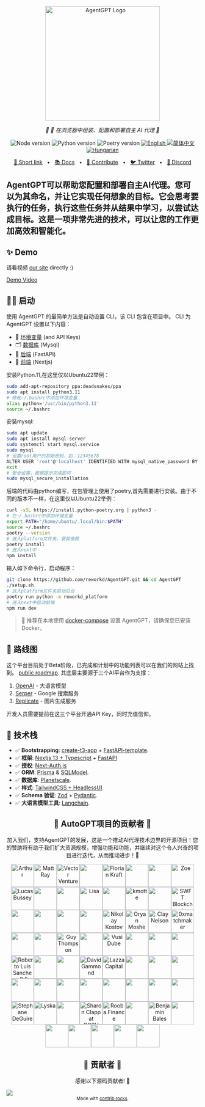 <p align="center">
  <img src="https://raw.githubusercontent.com/reworkd/AgentGPT/main/next/public/banner.png" height="300" alt="AgentGPT Logo"/>
</p>
<p align="center">
  <em>🤖 🤖 在浏览器中组装、配置和部署自主 AI 代理  🤖 </em>
</p>
<p align="center">
  <img alt="Node version" src="https://img.shields.io/static/v1?label=node&message=%20%3E=18&logo=node.js&color=2334D058" />
  <img alt="Python version" src="https://img.shields.io/badge/python-%E2%89%A53.10-blue" />
  <img alt="Poetry version" src="https://img.shields.io/badge/poetry-%E2%89%A51.5.1-lightgrey" />
  <a href="https://github.com/reworkd/AgentGPT/blob/master/README.md">
    <img src="https://img.shields.io/badge/lang-English-blue.svg" alt="English">
  </a>
  <a href="https://github.com/reworkd/AgentGPT/blob/master/docs/README.zh-HANS.md">
    <img src="https://img.shields.io/badge/lang-简体中文-red.svg" alt="简体中文">
  </a>
  <a href="https://github.com/reworkd/AgentGPT/blob/master/docs/README.hu-Cs4K1Sr4C.md">
    <img src="https://img.shields.io/badge/lang-Hungarian-red.svg" alt="Hungarian">
  </a>
</p>

<p align="center">
<a href="https://agentgpt.reworkd.ai">🔗 Short link</a>
<span>&nbsp;&nbsp;•&nbsp;&nbsp;</span>
<a href="https://docs.reworkd.ai/">📚 Docs</a>
<span>&nbsp;&nbsp;•&nbsp;&nbsp;</span>
<a href="https://docs.reworkd.ai/contributing">🤝 Contribute</a>
<span>&nbsp;&nbsp;•&nbsp;&nbsp;</span>
<a href="https://twitter.com/reworkdai">🐦 Twitter</a>
<span>&nbsp;&nbsp;•&nbsp;&nbsp;</span>
<a href="https://discord.gg/gcmNyAAFfV">📢 Discord</a>
</p>

AgentGPT可以帮助您配置和部署自主AI代理。您可以为其命名，并让它实现任何想象的目标。它会思考要执行的任务，执行这些任务并从结果中学习，以尝试达成目标。这是一项非常先进的技术，可以让您的工作更加高效和智能化。
---

## ✨ Demo
请看视频 [our site](https://agentgpt.reworkd.ai) directly :)

[Demo Video](https://github.com/reworkd/AgentGPT/assets/50181239/5348e44a-29a5-4280-a06b-fe1429a8d99e)


## 👨‍🚀 启动

使用 AgentGPT 的最简单方法是自动设置 CLI，该 CLI 包含在项目中。
CLI 为 AgentGPT 设置以下内容：
- 🔐 [环境变量](https://github.com/reworkd/AgentGPT/blob/main/.env.example) (and API Keys)
- 🗂️ [数据库](https://github.com/reworkd/AgentGPT/tree/main/db) (Mysql)
- 🤖 [后端](https://github.com/reworkd/AgentGPT/tree/main/platform) (FastAPI)
- 🎨 [前端](https://github.com/reworkd/AgentGPT/tree/main/next) (Nextjs)

安装Python.11,在这里仅以Ubuntu22举例：
```bash
sudo add-apt-repository ppa:deadsnakes/ppa
sudo apt install python3.11
# 修改~/.bashrc中添加环境变量
alias python='/usr/bin/python3.11'
source ~/.bashrc
```
安装mysql:
```bash
sudo apt update
sudo apt install mysql-server
sudo systemctl start mysql.service
sudo mysql
# 设置root用户的初始密码，如：12345678
ALTER USER 'root'@'localhost' IDENTIFIED WITH mysql_native_password BY 'YOUR_PASSWORD';
exit
# 安全设置，根据提示完成即可
sudo mysql_secure_installation
```

后端的代码由python编写，在包管理上使用了poetry,首先需要进行安装。由于不同的版本不一样，在这里仅以Ubuntu22举例：
```bash
curl -sSL https://install.python-poetry.org | python3 -
# 在~/.bashrc中添加环境变量
export PATH="/home/ubuntu/.local/bin:$PATH"
source ~/.bashrc
poetry --version
# 进入platform文件夹，安装依赖
poetry install
# 进入next中
npm install
```

输入如下命令行，启动程序：
```bash
git clone https://github.com/reworkd/AgentGPT.git && cd AgentGPT
./setup.sh
# 进入platform文件夹启动后台
poetry run python -m reworkd_platform
# 进入next中启动前端
npm run dev
```

> 🐳  推荐在本地使用 [docker-compose](https://www.docker.com/) 设置 AgentGPT，请确保您已安装 Docker。

## 🎉 路线图

这个平台目前处于Beta阶段，已完成和计划中的功能列表可以在我们的网站上找到。 [public roadmap](https://docs.reworkd.ai/roadmap).
其底层主要源于三个AI平台作为支撑：

1. [OpenAI](https://openai.com/) - 大语言模型
2. [Serper](https://serper.dev/) - Google 搜索服务
3. [Replicate](https://replicate.com/) - 图片生成服务

开发人员需要提前在这三个平台开通API Key，同时充值信仰。

## 🚀 技术栈

- ✅ **Bootstrapping**: [create-t3-app](https://create.t3.gg) + [FastAPI-template](https://github.com/s3rius/FastAPI-template).
- ✅ **框架**: [Nextjs 13 + Typescript](https://nextjs.org/) + [FastAPI](https://fastapi.tiangolo.com/)
- ✅ **授权**: [Next-Auth.js](https://next-auth.js.org)
- ✅ **ORM**: [Prisma](https://prisma.io) & [SQLModel](https://sqlmodel.tiangolo.com/).
- ✅ **数据库**: [Planetscale](https://planetscale.com/).
- ✅ **样式**: [TailwindCSS + HeadlessUI](https://tailwindcss.com).
- ✅ **Schema 验证**: [Zod](https://github.com/colinhacks/zod) + [Pydantic](https://sqlmodel.tiangolo.com/).
- ✅ **大语言模型工具**: [Langchain](https://github.com/hwchase17/langchain).


<h2 align="center">
💝 AutoGPT项目的贡献者 💝
</h2>

<p align="center">
加入我们，支持AgentGPT的发展，这是一个推动AI代理技术边界的开源项目！您的赞助将有助于我们扩大资源规模，增强功能和功能，并继续对这个令人兴奋的项目进行迭代，从而推动进步！🚀
</p>

<p align="center">
<!-- sponsors --><a href="https://github.com/arthurbnhm"><img src="https://github.com/arthurbnhm.png" width="60px" alt="Arthur" /></a><a href="https://github.com/mrayonnaise"><img src="https://github.com/mrayonnaise.png" width="60px" alt="Matt Ray" /></a><a href="https://github.com/jd3655"><img src="https://github.com/jd3655.png" width="60px" alt="Vector Ventures" /></a><a href="https://github.com/durairajasivam"><img src="https://github.com/durairajasivam.png" width="60px" alt="" /></a><a href="https://github.com/floriank"><img src="https://github.com/floriank.png" width="60px" alt="Florian Kraft" /></a><a href="https://github.com/localecho"><img src="https://github.com/localecho.png" width="60px" alt="" /></a><a href="https://github.com/fireheat135"><img src="https://github.com/fireheat135.png" width="60px" alt="" /></a><a href="https://github.com/zoelidity"><img src="https://github.com/zoelidity.png" width="60px" alt="Zoe" /></a><a href="https://github.com/busseyl"><img src="https://github.com/busseyl.png" width="60px" alt="Lucas Bussey" /></a><a href="https://github.com/DuanChaori"><img src="https://github.com/DuanChaori.png" width="60px" alt="" /></a><a href="https://github.com/jukwaphil1"><img src="https://github.com/jukwaphil1.png" width="60px" alt="" /></a><a href="https://github.com/lisa-ee"><img src="https://github.com/lisa-ee.png" width="60px" alt="Lisa" /></a><a href="https://github.com/VulcanT"><img src="https://github.com/VulcanT.png" width="60px" alt="" /></a><a href="https://github.com/kman62"><img src="https://github.com/kman62.png" width="60px" alt="kmotte" /></a><a href="https://github.com/Haithamhaj"><img src="https://github.com/Haithamhaj.png" width="60px" alt="" /></a><a href="https://github.com/SwftCoins"><img src="https://github.com/SwftCoins.png" width="60px" alt="SWFT Blockchain" /></a><a href="https://github.com/ChevalierzA"><img src="https://github.com/ChevalierzA.png" width="60px" alt="" /></a><a href="https://github.com/research-developer"><img src="https://github.com/research-developer.png" width="60px" alt="" /></a><a href="https://github.com/Mitchell-Coder-New"><img src="https://github.com/Mitchell-Coder-New.png" width="60px" alt="" /></a><a href="https://github.com/Trecares"><img src="https://github.com/Trecares.png" width="60px" alt="" /></a><a href="https://github.com/nnkostov"><img src="https://github.com/nnkostov.png" width="60px" alt="Nikolay Kostov" /></a><a href="https://github.com/oryanmoshe"><img src="https://github.com/oryanmoshe.png" width="60px" alt="Oryan Moshe" /></a><a href="https://github.com/ClayNelson"><img src="https://github.com/ClayNelson.png" width="60px" alt="Clay Nelson" /></a><a href="https://github.com/0xmatchmaker"><img src="https://github.com/0xmatchmaker.png" width="60px" alt="0xmatchmaker" /></a><a href="https://github.com/carlosbartolomeu"><img src="https://github.com/carlosbartolomeu.png" width="60px" alt="" /></a><a href="https://github.com/Agronobeetles"><img src="https://github.com/Agronobeetles.png" width="60px" alt="" /></a><a href="https://github.com/CloudyGuyThompson"><img src="https://github.com/CloudyGuyThompson.png" width="60px" alt="Guy Thompson" /></a><a href="https://github.com/Jhonvolt17"><img src="https://github.com/Jhonvolt17.png" width="60px" alt="" /></a><a href="https://github.com/sirswali"><img src="https://github.com/sirswali.png" width="60px" alt="Vusi Dube" /></a><a href="https://github.com/Tweezamiza"><img src="https://github.com/Tweezamiza.png" width="60px" alt="" /></a><a href="https://github.com/DixonFyre"><img src="https://github.com/DixonFyre.png" width="60px" alt="" /></a><a href="https://github.com/jenius-eagle"><img src="https://github.com/jenius-eagle.png" width="60px" alt="" /></a><a href="https://github.com/CubanCongaMan"><img src="https://github.com/CubanCongaMan.png" width="60px" alt="Roberto Luis Sanchez, P.E., P.G.; D,GE; F.ASCE" /></a><a href="https://github.com/cskrobec"><img src="https://github.com/cskrobec.png" width="60px" alt="" /></a><a href="https://github.com/Jahmazon"><img src="https://github.com/Jahmazon.png" width="60px" alt="" /></a><a href="https://github.com/ISDAworld"><img src="https://github.com/ISDAworld.png" width="60px" alt="David Gammond" /></a><a href="https://github.com/lazzacapital"><img src="https://github.com/lazzacapital.png" width="60px" alt="Lazza Capital" /></a><a href="https://github.com/OptionalJoystick"><img src="https://github.com/OptionalJoystick.png" width="60px" alt="" /></a><a href="https://github.com/rodolfoguzzi"><img src="https://github.com/rodolfoguzzi.png" width="60px" alt="" /></a><a href="https://github.com/bluecat2210"><img src="https://github.com/bluecat2210.png" width="60px" alt="" /></a><a href="https://github.com/dactylogram9"><img src="https://github.com/dactylogram9.png" width="60px" alt="" /></a><a href="https://github.com/RUFreeJAC63"><img src="https://github.com/RUFreeJAC63.png" width="60px" alt="" /></a><a href="https://github.com/cecilmiles"><img src="https://github.com/cecilmiles.png" width="60px" alt="" /></a><a href="https://github.com/Djarielm007"><img src="https://github.com/Djarielm007.png" width="60px" alt="" /></a><a href="https://github.com/mikenj07"><img src="https://github.com/mikenj07.png" width="60px" alt="" /></a><a href="https://github.com/SvetaMolusk"><img src="https://github.com/SvetaMolusk.png" width="60px" alt="" /></a><a href="https://github.com/wuminkung"><img src="https://github.com/wuminkung.png" width="60px" alt="" /></a><a href="https://github.com/zhoumo1221"><img src="https://github.com/zhoumo1221.png" width="60px" alt="" /></a><a href="https://github.com/Stefan6666XXX"><img src="https://github.com/Stefan6666XXX.png" width="60px" alt="Stephane DeGuire" /></a><a href="https://github.com/lyska"><img src="https://github.com/lyska.png" width="60px" alt="Lyska" /></a><a href="https://github.com/KurganKolde"><img src="https://github.com/KurganKolde.png" width="60px" alt="" /></a><a href="https://github.com/sclappccsu"><img src="https://github.com/sclappccsu.png" width="60px" alt="Sharon Clapp at CCSU" /></a><a href="https://github.com/Rooba-Finance"><img src="https://github.com/Rooba-Finance.png" width="60px" alt="Rooba.Finance" /></a><a href="https://github.com/ferienhausmiete"><img src="https://github.com/ferienhausmiete.png" width="60px" alt="" /></a><a href="https://github.com/benjaminbales"><img src="https://github.com/benjaminbales.png" width="60px" alt="Benjamin Bales" /></a><a href="https://github.com/pimentel233"><img src="https://github.com/pimentel233.png" width="60px" alt="" /></a><a href="https://github.com/PinkyWobbles"><img src="https://github.com/PinkyWobbles.png" width="60px" alt="" /></a><a href="https://github.com/jconroy11"><img src="https://github.com/jconroy11.png" width="60px" alt="" /></a><a href="https://github.com/DavidJamesRotenberg"><img src="https://github.com/DavidJamesRotenberg.png" width="60px" alt="" /></a><a href="https://github.com/antecochat"><img src="https://github.com/antecochat.png" width="60px" alt="" /></a><a href="https://github.com/RealBonOfaSitch"><img src="https://github.com/RealBonOfaSitch.png" width="60px" alt="" /></a><!-- sponsors -->
</p>

<h2 align="center">
💪 贡献者 💪
</h2>

<p align="center">
感谢以下源码贡献者! 🙏
</p>

<a href="https://github.com/reworkd/agentgpt/graphs/contributors">
  <img src="https://contrib.rocks/image?repo=reworkd/agentgpt" />
</a>

<div align="center">
<sub>Made with <a href="https://contrib.rocks">contrib.rocks</a>.</sub>
</div>
